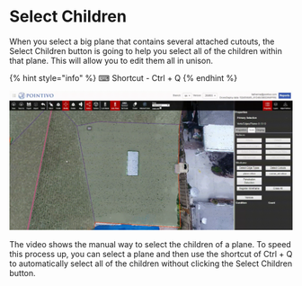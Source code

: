 # Select Children

When you select a big plane that contains several attached cutouts, the Select Children button is going to help you select all of the children within that plane. This will allow you to edit them all in unison.

{% hint style="info" %}
⌨ Shortcut - Ctrl + Q
{% endhint %}

![](../../.gitbook/assets/select-children.gif)

The video shows the manual way to select the children of a plane. To speed this process up, you can select a plane and then use the shortcut of Ctrl + Q to automatically select all of the children without clicking the Select Children button.

